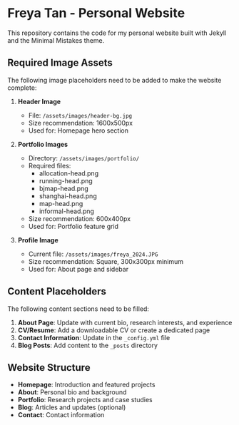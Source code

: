 # Freya Tan - Personal Website

This repository contains the code for my personal website built with Jekyll and the Minimal Mistakes theme.

## Required Image Assets

The following image placeholders need to be added to make the website complete:

1. **Header Image**
   - File: `/assets/images/header-bg.jpg`
   - Size recommendation: 1600x500px
   - Used for: Homepage hero section

2. **Portfolio Images**
   - Directory: `/assets/images/portfolio/`
   - Required files:
     - allocation-head.png
     - running-head.png
     - bjmap-head.png
     - shanghai-head.png
     - map-head.png
     - informal-head.png
   - Size recommendation: 600x400px
   - Used for: Portfolio feature grid

3. **Profile Image**
   - Current file: `/assets/images/freya_2024.JPG`
   - Size recommendation: Square, 300x300px minimum
   - Used for: About page and sidebar

## Content Placeholders

The following content sections need to be filled:

1. **About Page**: Update with current bio, research interests, and experience
2. **CV/Resume**: Add a downloadable CV or create a dedicated page
3. **Contact Information**: Update in the `_config.yml` file
4. **Blog Posts**: Add content to the `_posts` directory

## Website Structure

- **Homepage**: Introduction and featured projects
- **About**: Personal bio and background
- **Portfolio**: Research projects and case studies
- **Blog**: Articles and updates (optional)
- **Contact**: Contact information
